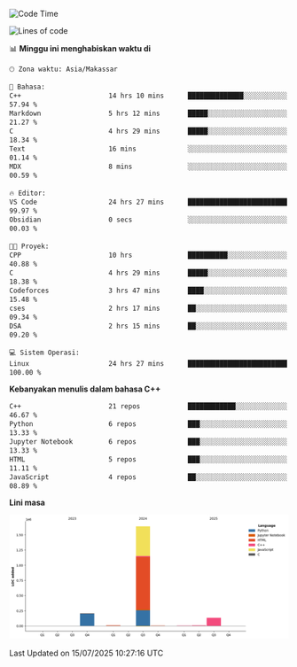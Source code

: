 <!--START_SECTION:waka-->
![Code Time](http://img.shields.io/badge/Code%20Time-342%20hrs%2013%20mins-blue)

![Lines of code](https://img.shields.io/badge/Sejak%20Hello%20World%20aku%20telah%20menulis-2.0%20million%20baris%20kode-blue)

📊 **Minggu ini menghabiskan waktu di** 

```text
🕑︎ Zona waktu: Asia/Makassar

💬 Bahasa: 
C++                      14 hrs 10 mins      ██████████████░░░░░░░░░░░   57.94 % 
Markdown                 5 hrs 12 mins       █████░░░░░░░░░░░░░░░░░░░░   21.27 % 
C                        4 hrs 29 mins       █████░░░░░░░░░░░░░░░░░░░░   18.34 % 
Text                     16 mins             ░░░░░░░░░░░░░░░░░░░░░░░░░   01.14 % 
MDX                      8 mins              ░░░░░░░░░░░░░░░░░░░░░░░░░   00.59 % 

🔥 Editor: 
VS Code                  24 hrs 27 mins      █████████████████████████   99.97 % 
Obsidian                 0 secs              ░░░░░░░░░░░░░░░░░░░░░░░░░   00.03 % 

🐱‍💻 Proyek: 
CPP                      10 hrs              ██████████░░░░░░░░░░░░░░░   40.88 % 
C                        4 hrs 29 mins       █████░░░░░░░░░░░░░░░░░░░░   18.38 % 
Codeforces               3 hrs 47 mins       ████░░░░░░░░░░░░░░░░░░░░░   15.48 % 
cses                     2 hrs 17 mins       ██░░░░░░░░░░░░░░░░░░░░░░░   09.34 % 
DSA                      2 hrs 15 mins       ██░░░░░░░░░░░░░░░░░░░░░░░   09.20 % 

💻 Sistem Operasi: 
Linux                    24 hrs 27 mins      █████████████████████████   100.00 % 
```

**Kebanyakan menulis dalam bahasa C++** 

```text
C++                      21 repos            ████████████░░░░░░░░░░░░░   46.67 % 
Python                   6 repos             ███░░░░░░░░░░░░░░░░░░░░░░   13.33 % 
Jupyter Notebook         6 repos             ███░░░░░░░░░░░░░░░░░░░░░░   13.33 % 
HTML                     5 repos             ███░░░░░░░░░░░░░░░░░░░░░░   11.11 % 
JavaScript               4 repos             ██░░░░░░░░░░░░░░░░░░░░░░░   08.89 % 
```



**Lini masa**

![Lines of Code chart](https://raw.githubusercontent.com/yusuf601/yusuf601/main/assets/bar_graph.png)


 Last Updated on 15/07/2025 10:27:16 UTC
<!--END_SECTION:waka-->

